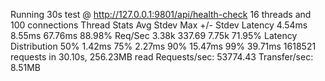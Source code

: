 Running 30s test @ http://127.0.0.1:9801/api/health-check
  16 threads and 100 connections
  Thread Stats   Avg      Stdev     Max   +/- Stdev
    Latency     4.54ms    8.55ms  67.76ms   88.98%
    Req/Sec     3.38k   337.69     7.75k    71.95%
  Latency Distribution
     50%    1.42ms
     75%    2.27ms
     90%   15.47ms
     99%   39.71ms
  1618521 requests in 30.10s, 256.23MB read
Requests/sec:  53774.43
Transfer/sec:      8.51MB
